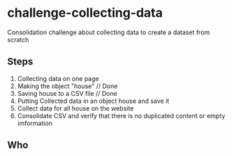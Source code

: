 # challenge-collecting-data
Consolidation challenge about collecting data to create a dataset from scratch


## Steps

1) Collecting data on one page
2) Making the object "house" // Done
3) Saving house to a CSV file // Done
4) Putting Collected data in an object house and save it
5) Collect data for all house on the website
6) Consolidate CSV and verify that there is no duplicated content or empty imformation

## Who






